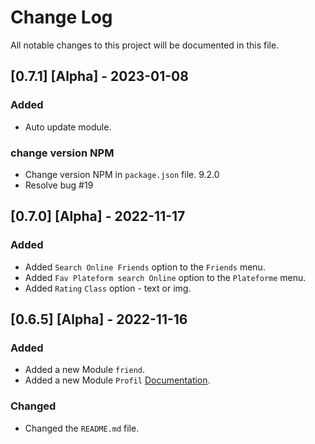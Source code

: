# Change Log

All notable changes to this project will be documented in this file.

## [0.7.1] [Alpha] - 2023-01-08

### Added
- Auto update module.
### change version NPM 

- Change version NPM in `package.json` file. 9.2.0
- Resolve bug #19

## [0.7.0] [Alpha] - 2022-11-17


### Added

- Added `Search Online Friends` option to the `Friends` menu.
- Added `Fav Plateform search Online` option to the `Plateforme` menu.
- Added `Rating` `Class` option - text or img.

## [0.6.5] [Alpha] - 2022-11-16


### Added

- Added a new Module `friend`.
- Added a new Module `Profil` [Documentation](./docs/profile.md).

### Changed

- Changed the `README.md` file.